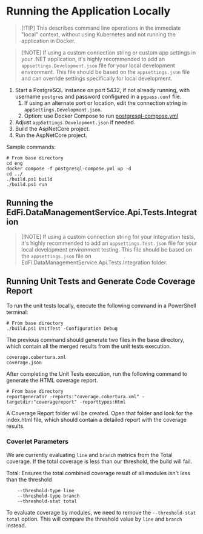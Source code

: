 # Running the Application Locally

> [!TIP] This describes command line operations in the immediate "local"
> context, without using Kubernetes and not running the application in Docker.

> [!NOTE] If using a custom connection string or custom app settings in your
> .NET application, it's highly recommended to add an
> `appsettings.Development.json` file for your local development environment.
> This file should be based on the `appsettings.json` file and can override
> settings specifically for local development.

1. Start a PostgreSQL instance on port 5432, if not already running, with
   username `postgres` and password configured in a `pgpass.conf` file.
   1. If using an alternate port or location, edit the connection string in
      `appSettings.Development.json`.
   2. Option: use Docker Compose to run
      [postgresql-compose.yml](../eng/postgresql-compose.yml)
2. Adjust `appSettings.Development.json` if needed.
3. Build the AspNetCore project.
4. Run the AspNetCore project.

Sample commands:

```shell
# From base directory
cd eng
docker compose -f postgresql-compose.yml up -d
cd ../
./build.ps1 build
./build.ps1 run
```

## Running the EdFi.DataManagementService.Api.Tests.Integration

> [!NOTE] If using a custom connection string for your integration tests, it's
> highly recommended to add an `appsettings.Test.json` file for your local
> development environment testing. This file should be based on the
> `appsettings.json` file on EdFi.DataManagementService.Api.Tests.Integration
> folder.
## Running Unit Tests and Generate Code Coverage Report
To run the unit tests locally, execute the following command in a PowerShell terminal:

```shell
# From base directory
./build.ps1 UnitTest -Configuration Debug
```

The previous command should generate two files in the base directory, which contain all the merged results from the unit tests execution.
```
coverage.cobertura.xml
coverage.json
```

After completing the Unit Tests execution, run the following command to generate the HTML coverage report.

```shell
# From base directory
reportgenerator -reports:"coverage.cobertura.xml" -targetdir:"coveragereport" -reporttypes:Html
```

A Coverage Report folder will be created. Open that folder and look for the index.html file, which should contain a detailed report with the coverage results.

### Coverlet Parameters
We are currently evaluating `line` and `branch` metrics from the Total  coverage. If the total coverage is less than our threshold, the build will fail.

Total: Ensures the total combined coverage result of all modules isn't less than the threshold

```
    --threshold-type line
    --threshold-type branch
    --threshold-stat total
```

To evaluate coverage by modules, we need to remove the `--threshold-stat total` option. This will compare the threshold value by `line` and `branch` instead.

